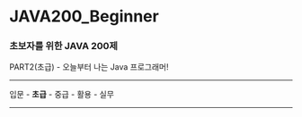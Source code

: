 # JAVA200_Beginner

### 초보자를 위한 JAVA 200제

PART2(초급) - 오늘부터 나는 Java 프로그래머!

---

입문 - **초급** - 중급 - 활용 - 실무

***

